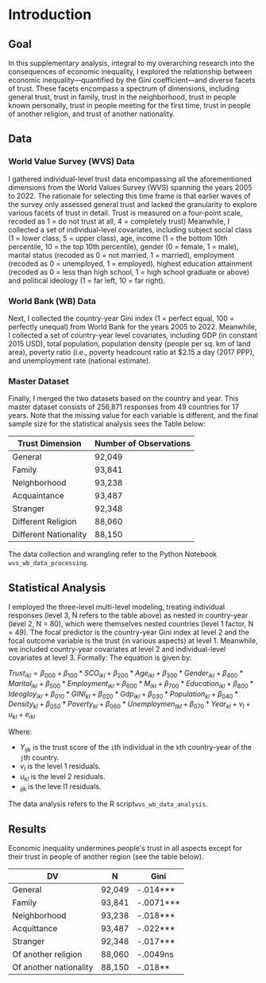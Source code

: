 # Introduction

## Goal
In this supplementary analysis, integral to my overarching research into the consequences of economic inequality, I explored the relationship between economic inequality—quantified by the Gini coefficient—and diverse facets of trust. These facets encompass a spectrum of dimensions, including general trust, trust in family, trust in the neighborhood, trust in people known personally, trust in people meeting for the first time, trust in people of another religion, and trust of another nationality.  

## Data

### World Value Survey (WVS) Data
I gathered individual-level trust data encompassing all the aforementioned dimensions from the World Values Survey (WVS) spanning the years 2005 to 2022. The rationale for selecting this time frame is that earlier waves of the survey only assessed general trust and lacked the granularity to explore various facets of trust in detail. Trust is measured on a four-point scale, recoded as 1 = do not trust at all, 4 = completely trust) Meanwhile, I collected a set of individual-level covariates, including subject social class (1 = lower class, 5 = upper class), age, income (1 = the bottom 10th percentile, 10 = the top 10th percentile), gender (0 = female, 1 = male), marital status (recoded as 0 = not married, 1 = married), employment (recoded as 0 = unemployed, 1 = employed), highest education attainment (recoded as 0 = less than high school, 1 = high school graduate or above) and political ideology (1 = far left, 10 = far right). 

### World Bank (WB) Data
Next, I collected the country-year Gini index (1 = perfect equal, 100 = perfectly unequal) from World Bank for the years 2005 to 2022. Meanwhile, I collected a set of country-year level covariates, including GDP (in constant 2015 USD), total population, population density (people per sq. km of land area), poverty ratio (i.e., poverty headcount ratio at $2.15 a day (2017 PPP), and unemployment rate (national estimate).

### Master Dataset
Finally, I merged the two datasets based on the country and year. This master dataset consists of 256,871 responses from 49 countries for 17 years. Note that the missing value for each variable is different, and the final sample size for the statistical analysis sees the Table below:

| Trust Dimension          | Number of Observations |
|--------------------------|------------------------|
| General                  | 92,049                 |
| Family                   | 93,841                 |
| Neighborhood             | 93,238                 |
| Acquaintance             | 93,487                 |
| Stranger                 | 92,348                 |
| Different Religion       | 88,060                 |
| Different Nationality    | 88,150                 |

The data collection and wrangling refer to the Python Notebook ```wvs_wb_data_processing```.

## Statistical Analysis
I employed the three-level multi-level modeling, treating individual responses (level 3, N refers to the table above) as nested in country-year (level 2, N = 80), which were themselves nested countries (level 1 factor, N = 49). The focal predictor is the country-year Gini index at level 2 and the focal outcome variable is the trust (in various aspects) at level 1. Meanwhile, we included country-year covariates at level 2 and individual-level covariates at level 3. Formally:
The equation is given by:

$Trust_{ikl} = β_{000} + β_{100} * SCO_{ikl} + β_{200} * Age_{ikl} + β_{300} * Gender_{ikl} + β_{400} * Marital_{ikl} + β_{500} * Employment_{ikl} + β_{600} * M_{ikl} + β_{700} * Education_{ikl} + β_{800} * Ideogloy_{ikl} + β_{010} * GINI_{kl} + β_{020} * Gdp_{ikl} + β_{030} * Population_{kl} + β_{040} * Density_{kl} + β_{050} * Poverty_{kl} + β_{060} * Unemploymen_{tkl}  + β_{070} * Year_{kl}  + v_{l} + u_{kl} + e_{ikl}$

Where:
- $Y_{ijk}$ is the trust score of the `i`th individual in the `k`th country-year of the `j`th country.
- $v_{l}$ is the level 1 residuals.
- $u_{kl}$ is the level 2 residuals.
- $_{ijk}$ is the leve l1 residuals.

The data analysis refers to the R script```wvs_wb_data_analysis```.

## Results
Economic inequality undermines people's trust in all aspects except for their trust in people of another region (see the table below).

|       DV         | N         | Gini   |
|------------------|-----------|--------|
| General          | 92,049    | -.014***|
| Family           | 93,841    | -.0071***|
| Neighborhood     | 93,238    | -.018***|
| Acquittance      | 93,487    | -.022***|
| Stranger         | 92,348    | -.017***|
| Of another religion | 88,060 | -.0049ns|
| Of another nationality | 88,150 | -.018**|

